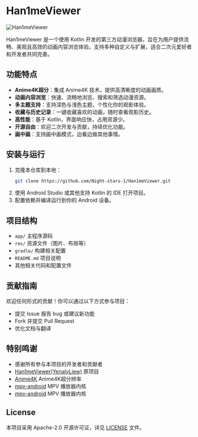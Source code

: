 # Han1meViewer

![Han1meViewer](https://socialify.git.ci/YenalyLiew/Han1meViewer/image?description=1&font=KoHo&forks=1&issues=1&language=1&logo=https%3A%2F%2Fgithub.com%2FYenalyLiew%2FHan1meViewer%2Fblob%2Fmaster%2Ficon%2Ficon_han1me_viewer-rurires.png%3Fraw%3Dtrue&name=1&owner=1&pattern=Plus&pulls=1&stargazers=1&theme=Dark)

Han1meViewer 是一个使用 Kotlin 开发的第三方动漫浏览器，旨在为用户提供流畅、美观且高效的动画内容浏览体验。支持多种自定义与扩展，适合二次元爱好者和开发者共同完善。

## 功能特点

- **Anime4K超分**：集成 Anime4K 技术，提供高清晰度的动画画质。
- **动画内容浏览**：快速、流畅地浏览、搜索和筛选动漫资源。
- **多主题支持**：支持深色与浅色主题，个性化你的观影体验。
- **收藏与历史记录**：一键收藏喜欢的动画，随时查看观影历史。
- **高性能**：基于 Kotlin，界面响应快，占用资源少。
- **开源自由**：欢迎二次开发与贡献，持续优化功能。
- **画中画**：支持画中画模式，边看边做其他事情。

## 安装与运行

1. 克隆本仓库到本地：
   ```bash
   git clone https://github.com/Night-stars-1/Han1meViewer.git
   ```
2. 使用 Android Studio 或其他支持 Kotlin 的 IDE 打开项目。
3. 配置依赖并编译运行到你的 Android 设备。

## 项目结构

- `app/` 主程序源码
- `res/` 资源文件（图片、布局等）
- `gradle/` 构建相关配置
- `README.md` 项目说明
- 其他相关代码和配置文件

## 贡献指南

欢迎任何形式的贡献！你可以通过以下方式参与项目：

- 提交 Issue 报告 bug 或建议新功能
- Fork 并提交 Pull Request
- 优化文档与翻译

## 特别鸣谢

- 感谢所有参与本项目的开发者和贡献者
- [Han1meViewer(YenalyLiew)](https://github.com/YenalyLiew/Han1meViewer) 原项目
- [Anime4K](https://github.com/bloc97/Anime4K) Anime4K超分辨率
- [mpv-android](https://github.com/abdallahmehiz/mpv-android) MPV 播放器内核
- [mpv-android](https://github.com/mpv-android/mpv-android) MPV 播放器内核

## License

本项目采用 Apache-2.0 开源许可证，详见 [LICENSE](LICENSE) 文件。